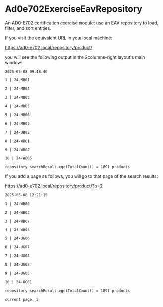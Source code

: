# Ad0e702ExerciseEavRepository
An AD0-E702 certification exercise module: use an EAV repository to load, filter, and sort entities.

If you visit the equivalent URL in your local machine:

https://ad0-e702.local/repository/product/

you will see the following output in the 2columns-right layout's main window:

```
2025-05-08 09:18:40

1 | 24-MB01

2 | 24-MB04

3 | 24-MB03

4 | 24-MB05

5 | 24-MB06

6 | 24-MB02

7 | 24-UB02

8 | 24-WB01

9 | 24-WB02

10 | 24-WB05

repository searchResult->getTotalCount() = 1891 products
```

If you add a page as follows, you will go to that page of the search results:

https://ad0-e702.local/repository/product/?p=2

```
2025-05-08 12:21:15

1 | 24-WB06

2 | 24-WB03

3 | 24-WB07

4 | 24-WB04

5 | 24-UG06

6 | 24-UG07

7 | 24-UG04

8 | 24-UG02

9 | 24-UG05

10 | 24-UG01

repository searchResult->getTotalCount() = 1891 products

current page: 2
